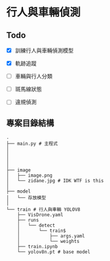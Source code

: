 # 行人與車輛偵測

## Todo
- [X] 訓練行人與車輛偵測模型
- [X] 軌跡追蹤
- [ ] 車輛與行人分類
- [ ] 斑馬線狀態
- [ ] 違規偵測


## 專案目錄結構

```
.
├── main.py # 主程式
│
│
│
│
├── image
│   ├── image.png
│   └── zidane.jpg # IDK WTF is this
│
├── model
│   └── 存放模型
│
└── train # 行人與車輛 YOLOV8
    ├── VisDrone.yaml
    ├── runs
    │   └── detect
    │       └── train$
    │           ├── args.yaml
    │           └── weights
    ├── train.ipynb
    └── yolov8n.pt # base model
```

